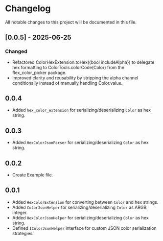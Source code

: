 # Changelog

All notable changes to this project will be documented in this file.



## [0.0.5] - 2025-06-25
### Changed
- Refactored ColorHexExtension.toHex({bool includeAlpha}) to delegate hex formatting to ColorTools.colorCode(Color) from the flex_color_picker package.
- Improved clarity and reusability by stripping the alpha channel conditionally instead of manually handling Color.value.


## 0.0.4
- Added `hex_color_extension` for serializing/deserializing `Color` as hex string.

## 0.0.3
- Added `HexColorJsonParser` for serializing/deserializing `Color` as hex string.


## 0.0.2
- Create Example file.


## 0.0.1
- Added `HexColorExtension` for converting between `Color` and hex strings.
- Added `ColorJsonHelper` for serializing/deserializing `Color` as ARGB integer.
- Added `HexColorJsonHelper` for serializing/deserializing `Color` as hex string.
- Defined `IColorJsonHelper` interface for custom JSON color serialization strategies.
